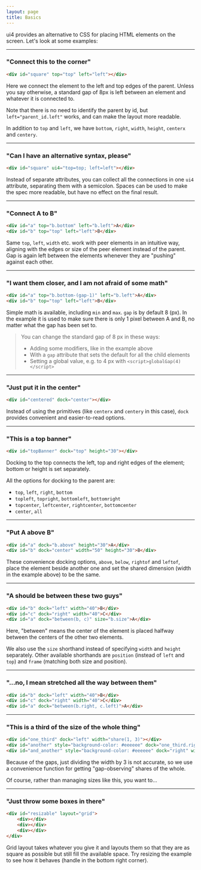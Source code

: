 ```yaml
---
layout: page
title: Basics
---
```


ui4 provides an alternative to CSS for placing HTML elements on the screen. Let's look at some
examples:

---------------

### "Connect this to the corner"

```html example solid_sized
<div id="square" top="top" left="left"></div>
```

Here we connect the element to the left and top edges of the parent. Unless you say otherwise,
a standard gap of 8px is left between an element and whatever it is connected to.

Note that there is no need to identify the parent by id, but `left="parent_id.left"` works, and can
make the layout more readable.

In addition to `top` and `left`, we have `bottom`, `right`, `width`, `height`, `centerx`
and `centery`.

---------------

### "Can I have an alternative syntax, please"

```html example solid_sized
<div id="square" ui4="top=top; left=left"></div>
```

Instead of separate attributes, you can collect all the connections in one `ui4` attribute,
separating them with a semicolon. Spaces can be used to make the spec more readable, but have
no effect on the final result.

---------------

### "Connect A to B"

```html example solid_sized
<div id="a" top="b.bottom" left="b.left">A</div>
<div id="b" top="top" left="left">B</div>
```

Same `top`, `left`, `width` etc. work with peer elements in an intuitive way, aligning with the
edges or size of the peer element instead of the parent. Gap is again left between the elements
whenever they are "pushing" against each other.

---------------

### "I want them closer, and I am not afraid of some math"

```html example solid_sized
<div id="a" top="b.bottom-(gap-1)" left="b.left">A</div>
<div id="b" top="top" left="left">B</div>
```

Simple math is available, including `min` and `max`. `gap` is by default 8 (px). In the example it
is used to make sure there is only 1 pixel between A and B, no matter what the gap has been set to.

> You can change the standard gap of 8 px in these ways:
> - Adding some modifiers, like in the example above
> - With a `gap` attribute that sets the default for all the child elements
> - Setting a global value, e.g. to 4 px with `<script>globalGap(4)</script>`

---------------

### "Just put it in the center"

```html example solid_sized
<div id="centered" dock="center"></div>
```

Instead of using the primitives (like `centerx` and `centery` in this case), `dock` provides
convenient and easier-to-read options.

---------------

### "This is a top banner"

```html example solid
<div id="topBanner" dock="top" height="30"></div>
```

Docking to the top connects the left, top and right edges of the element; bottom or height is set
separately.

All the options for docking to the parent are:
- `top`, `left`, `right`, `bottom`
- `topleft`, `topright`, `bottomleft`, `bottomright`
- `topcenter`, `leftcenter`, `rightcenter`, `bottomcenter`
- `center`, `all`

---------------

### "Put A above B"

```html example solid 1
<div id="a" dock="b.above" height="30">A</div>
<div id="b" dock="center" width="50" height="30">B</div>
```

These convenience docking options, `above`, `below`, `rightof` and `leftof`, place the element
beside another one and set the shared dimension (width in the example above) to be the same.

---------------

### "A should be between these two guys"

```html example solid 3
<div id="b" dock="left" width="40">B</div>
<div id="c" dock="right" width="40">C</div>
<div id="a" dock="between(b, c)" size="b.size">A</div>
```

Here, "between" means the center of the element is placed halfway between the centers of the other
two elements.

We also use the `size` shorthand instead of specifying `width` and `height` separately. Other
available shorthands are `position` (instead of `left` and `top`) and `frame` (matching both size
and position).

---------------

### "...no, I mean stretched all the way between them"

```html example solid 3
<div id="b" dock="left" width="40">B</div>
<div id="c" dock="right" width="40">C</div>
<div id="a" dock="between(b.right, c.left)">A</div>
```

---------------

### "This is a third of the size of the whole thing"

```html example solid 1
<div id="one_third" dock="left" width="share(1, 3)"></div>
<div id="another" style="background-color: #eeeeee" dock="one_third.rightof" width="share(1, 3)"></div>
<div id="and_another" style="background-color: #eeeeee" dock="right" width="share(1, 3)"></div>
```

Because of the gaps, just dividing the width by 3 is not accurate, so we use a convenience function
for getting "gap-observing" shares of the whole.

Of course, rather than managing sizes like this, you want to...

---------------

### "Just throw some boxes in there"

```html example solid_resizable
<div id="resizable" layout="grid">
    <div></div>
    <div></div>
    <div></div>
</div>
```

Grid layout takes whatever you give it and layouts them so that they are as square as possible but
still fill the available space. Try resizing the example to see how it behaves (handle in the
bottom right corner).
